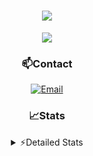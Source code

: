 <div align="center">

<h1 align="center">
  <a href="https://git.io/typing-svg">
    <img src="https://readme-typing-svg.herokuapp.com/?lines=Hello,+There!+👋;This+is+chicho.;CEO+on+Hely+Development....;&center=true&size=25">
  </a>
</h1>
  
<p align="center">
  <img src="https://lanyard.cnrad.dev/api/852683595378196480" />
</p>
  
### 📫Contact
  [![Email](https://img.shields.io/badge/Email-gastondalla@gmail.com-04619f?style=for-the-badge&logo=gmail&logoColor=white)](mailto:gastondalla@gmail.com)
</br>  

### 📈Stats
<details>
    <summary> ⚡Detailed Stats</summary>
    <br/>

<!--START_SECTION:waka-->
![Code Time](http://img.shields.io/badge/Code%20Time-126%20hrs%2046%20mins-blue)

![Profile Views](http://img.shields.io/badge/Profile%20Views-5-blue)

**🐱 My GitHub Data** 

> 📦 37.4 kB Used in GitHub's Storage 
 > 
> 🏆 6 Contributions in the Year 2023
 > 
> 🚫 Not Opted to Hire
 > 
> 📜 8 Public Repositories 
 > 
> 🔑 6 Private Repositories 
 > 
**I'm a Night 🦉** 

```text
🌞 Morning                14 commits          █░░░░░░░░░░░░░░░░░░░░░░░░   04.32 % 
🌆 Daytime                48 commits          ████░░░░░░░░░░░░░░░░░░░░░   14.81 % 
🌃 Evening                154 commits         ████████████░░░░░░░░░░░░░   47.53 % 
🌙 Night                  108 commits         ████████░░░░░░░░░░░░░░░░░   33.33 % 
```
📅 **I'm Most Productive on Tuesday** 

```text
Monday                   23 commits          ██░░░░░░░░░░░░░░░░░░░░░░░   07.10 % 
Tuesday                  69 commits          █████░░░░░░░░░░░░░░░░░░░░   21.30 % 
Wednesday                59 commits          █████░░░░░░░░░░░░░░░░░░░░   18.21 % 
Thursday                 32 commits          ██░░░░░░░░░░░░░░░░░░░░░░░   09.88 % 
Friday                   43 commits          ███░░░░░░░░░░░░░░░░░░░░░░   13.27 % 
Saturday                 48 commits          ████░░░░░░░░░░░░░░░░░░░░░   14.81 % 
Sunday                   50 commits          ████░░░░░░░░░░░░░░░░░░░░░   15.43 % 
```


📊 **This Week I Spent My Time On** 

```text
🕑︎ Time Zone: America/Argentina/Buenos_Aires

💬 Programming Languages: 
HTML                     7 hrs 47 mins       ████████████████░░░░░░░░░   64.52 % 
CSS                      2 hrs 40 mins       ██████░░░░░░░░░░░░░░░░░░░   22.15 % 
Python                   1 hr 31 mins        ███░░░░░░░░░░░░░░░░░░░░░░   12.68 % 
Text                     4 mins              ░░░░░░░░░░░░░░░░░░░░░░░░░   00.65 % 

🔥 Editors: 
VS Code                  12 hrs 4 mins       █████████████████████████   100.00 % 

🐱‍💻 Projects: 
Coder                    9 hrs 56 mins       █████████████████████░░░░   82.38 % 
Unknown Project          1 hr 31 mins        ███░░░░░░░░░░░░░░░░░░░░░░   12.65 % 
pagina-1                 23 mins             █░░░░░░░░░░░░░░░░░░░░░░░░   03.20 % 
ocean-backend            12 mins             ░░░░░░░░░░░░░░░░░░░░░░░░░   01.78 % 

💻 Operating System: 
Windows                  12 hrs 4 mins       █████████████████████████   100.00 % 
```

**I Mostly Code in JavaScript** 

```text
JavaScript               8 repos             ████████░░░░░░░░░░░░░░░░░   33.33 % 
CSS                      3 repos             ███░░░░░░░░░░░░░░░░░░░░░░   12.50 % 
Python                   2 repos             ██░░░░░░░░░░░░░░░░░░░░░░░   08.33 % 
C#                       1 repo              █░░░░░░░░░░░░░░░░░░░░░░░░   04.17 % 
Batchfile                1 repo              █░░░░░░░░░░░░░░░░░░░░░░░░   04.17 % 
```




 Last Updated on 07/06/2023 11:10:26 UTC
<!--END_SECTION:waka-->
</details>
